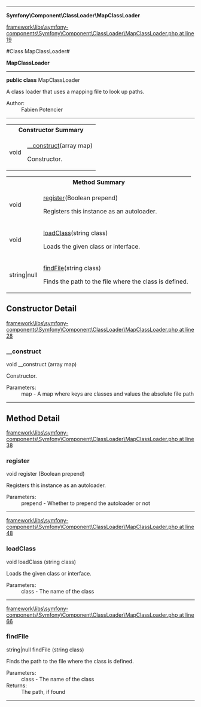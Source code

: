 

- - -

**Symfony\Component\ClassLoader\MapClassLoader**


<a href="https://github.com/JeyDotC/Hirudo/blob/master/framework/libs/symfony-components/Symfony/Component/ClassLoader/MapClassLoader.php#L19" target='_blank'>framework\libs\symfony-components\Symfony\Component\ClassLoader\MapClassLoader.php at line 19</a>

#Class MapClassLoader#

**MapClassLoader**




- - -

<p><strong>public  class</strong> <span>MapClassLoader</span></p>

<div class="comment" id="overview_description"><p>A class loader that uses a mapping file to look up paths.</p></div>

<dl>
<dt>Author:</dt>
<dd>Fabien Potencier <fabien@symfony.com></dd>
</dl>


<hr />

<table id="summary_constructor">
<tr><th colspan="2">Constructor Summary</th></tr>
<tr>
<td><span class='k'></span> <span class='nx'>void</span></td>
<td class="description"><p class="name"><a href="#__construct">__construct</a>(array map)</p><p class="description">Constructor.</p></td>
</tr>
</table>

<table id="summary_method">
<tr><th colspan="2">Method Summary</th></tr>
<tr>
<td><span class='k'></span> <span class='nx'>void</span></td>
<td class="description"><p class="name"><a href="#register">register</a>(Boolean prepend)</p><p class="description">Registers this instance as an autoloader.</p></td>
</tr>
<tr>
<td><span class='k'></span> <span class='nx'>void</span></td>
<td class="description"><p class="name"><a href="#loadclass">loadClass</a>(string class)</p><p class="description">Loads the given class or interface.</p></td>
</tr>
<tr>
<td><span class='k'></span> <span class='nx'>string|null</span></td>
<td class="description"><p class="name"><a href="#findfile">findFile</a>(string class)</p><p class="description">Finds the path to the file where the class is defined.</p></td>
</tr>
</table>

<h2 id="detail_method">Constructor Detail</h2>

<a href="https://github.com/JeyDotC/Hirudo/blob/master/framework/libs/symfony-components/Symfony/Component/ClassLoader/MapClassLoader.php#L28" target='_blank'>framework\libs\symfony-components\Symfony\Component\ClassLoader\MapClassLoader.php at line 28</a>

<h3 id="__construct">__construct</h3>
<span class='k'></span> <span class='nx'>void</span> <span class='nf'>__construct</span> (array map)

<div class="details">
<p>Constructor.</p><dl>
<dt>Parameters:</dt>
<dd>map - A map where keys are classes and values the absolute file path</dd>
</dl>

</div>

- - -

<h2 id="detail_method">Method Detail</h2>

<a href="https://github.com/JeyDotC/Hirudo/blob/master/framework/libs/symfony-components/Symfony/Component/ClassLoader/MapClassLoader.php#L38" target='_blank'>framework\libs\symfony-components\Symfony\Component\ClassLoader\MapClassLoader.php at line 38</a>

<h3 id="register()">register</h3>
<span class='k'></span> <span class='nx'>void</span> <span class='nf'>register</span> (Boolean prepend)

<div class="details">
<p>Registers this instance as an autoloader.</p><dl>
<dt>Parameters:</dt>
<dd>prepend - Whether to prepend the autoloader or not</dd>
</dl>

</div>

- - -


<a href="https://github.com/JeyDotC/Hirudo/blob/master/framework/libs/symfony-components/Symfony/Component/ClassLoader/MapClassLoader.php#L48" target='_blank'>framework\libs\symfony-components\Symfony\Component\ClassLoader\MapClassLoader.php at line 48</a>

<h3 id="loadClass()">loadClass</h3>
<span class='k'></span> <span class='nx'>void</span> <span class='nf'>loadClass</span> (string class)

<div class="details">
<p>Loads the given class or interface.</p><dl>
<dt>Parameters:</dt>
<dd>class - The name of the class</dd>
</dl>

</div>

- - -


<a href="https://github.com/JeyDotC/Hirudo/blob/master/framework/libs/symfony-components/Symfony/Component/ClassLoader/MapClassLoader.php#L66" target='_blank'>framework\libs\symfony-components\Symfony\Component\ClassLoader\MapClassLoader.php at line 66</a>

<h3 id="findFile()">findFile</h3>
<span class='k'></span> <span class='nx'>string|null</span> <span class='nf'>findFile</span> (string class)

<div class="details">
<p>Finds the path to the file where the class is defined.</p><dl>
<dt>Parameters:</dt>
<dd>class - The name of the class</dd>
<dt>Returns:</dt>
<dd>The path, if found</dd>
</dl>

</div>

- - -

